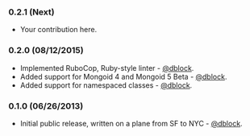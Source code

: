 ### 0.2.1 (Next)

* Your contribution here.

### 0.2.0 (08/12/2015)

* Implemented RuboCop, Ruby-style linter - [@dblock](https://github.com/dblock).
* Added support for Mongoid 4 and Mongoid 5 Beta - [@dblock](https://github.com/dblock).
* Added support for namespaced classes - [@dblock](https://github.com/dblock).

### 0.1.0 (06/26/2013)

* Initial public release, written on a plane from SF to NYC - [@dblock](https://github.com/dblock).
